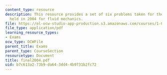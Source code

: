 ```yaml
---
content_type: resource
description: This resource provides a set of six problems taken for the final exam
  held in 2004 for fluid mechanics.
file: https://ol-ocw-studio-app-production.s3.amazonaws.com/courses/1-060-engineering-mechanics-ii-spring-2006/b7c613a273b9da643dd44b9731b2fc72_final2004.pdf
file_type: application/pdf
learning_resource_types:
- Exams
ocw_type: OCWFile
parent_title: Exams
parent_type: CourseSection
resourcetype: Document
title: final2004.pdf
uid: b7c613a2-73b9-da64-3dd4-4b9731b2fc72
---
```

